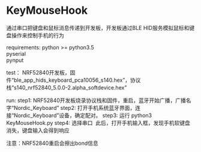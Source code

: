 # KeyMouseHook
通过串口把键盘和鼠标消息传递到开发板，开发板通过BLE HID服务模拟鼠标和键盘操作来控制手机的行为

requirements:
python >= python3.5  
pyserial  
pynput  

test：
NRF52840开发板，固件“ble_app_hids_keyboard_pca10056_s140.hex”，协议栈“s140_nrf52840_5.0.0-2.alpha_softdevice.hex”

run:
step1: NRF52840开发板烧录协议栈和固件，重启，蓝牙开始广播，广播名字“Nordic_Keyboard”
step2: 打开手机系统蓝牙界面，连接“Nordic_Keyboard”设备，确定配对。
step3: 运行 python3 KeyMouseHook.py
step4: 选择串口
  此后，打开手机输入框，发现手机软键盘消失，键盘输入会得到响应

注意：NRF52840重启会擦出bond信息
